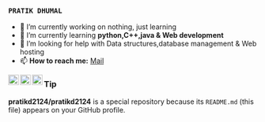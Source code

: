 ### `PRATIK DHUMAL` 

- 🔭 I’m currently working on nothing, just learning
- 🌱 I’m currently learning **python,C++,java &  Web development**
- 🤔 I’m looking for help with Data structures,database management & Web hosting 
- 📫 **How to reach me:** [Mail](pratikd2124@gmail.com)

<a href="https://twitter.com/pratikd2124">
  <img align="left" alt="PRATIK DHUMAL | Twitter" width="21px" src="https://image.flaticon.com/icons/svg/733/733579.svg" />
</a>
<a href="https://instagram.com/pratikd2124">
  <img align="left" alt="PRATIK DHUMAL | Instagram" width="21px" src="https://image.flaticon.com/icons/svg/2111/2111463.svg" />
</a>
<a href="pratikd2124@gmail.com">
  <img align="left" alt="PRATIK DHUMAL | Mail" width="21px" src="https://image.flaticon.com/icons/svg/732/732200.svg" />
</a>

### Tip
**pratikd2124/pratikd2124** is a special repository because its `README.md` (this file) appears on your GitHub profile.

<!--- 💬 Ask me about
- 😄 Pronouns: ... 
- 👯 I’m looking to collaborate on ... 
- ⚡ Fun fact: ...-->
